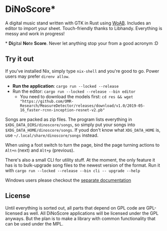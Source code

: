 # DiNoScore*

A digital music stand written with GTK in Rust using [WoAB](https://github.com/idanarye/woab). Includes an editor to import your sheet. Touch-friendly thanks to Libhandy. Everything is messy and work in progress!

\* **Di**gital **No**te **Score**. Never let anything stop your from a good acronym :D

## Try it out

If you've installed Nix, simply type `nix-shell` and you're good to go. Power users may prefer `direnv allow`.

- **Run the application**: `cargo run --locked --release`
- Run the editor: `cargo run --locked --release --bin editor`
	- You need to download the models first: `cd res && wget "https://github.com/OMR-Research/MeasureDetector/releases/download/v1.0/2019-05-16_faster-rcnn-inception-resnet-v2.pb"`

Songs are packed as zip files. The program lists everything in `$XDG_DATA_DIRS/dinoscore/songs`, so simply put your songs into `$XDG_DATA_HOME/dinoscore/songs`. If youd don't know what `XDG_DATA_HOME` is, use `~/.local/share/dinoscore/songs` instead.

When using a foot switch to turn the page, bind the page turning actions to `Alt+n` (next) and `Alt+p` (previous).

There's also a small CLI for utility stuff. At the moment, the only feature it has is to bulk-upgrade song files to the newest version of the format. Run it with `cargo run --locked --release --bin cli -- upgrade --help`

Windows users please checkout the [separate documentation](./Windows.md)

## License

Until everything is sorted out, all parts that depend on GPL code are GPL-licensed as well. All DiNoScore applications will be licensed under the GPL anyways. But the plan is to make a library with common functionality that can be used under the MPL.
